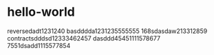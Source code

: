 # hello-world
reversedadt1231240
basdddda1231235555555
168sdasdaw213312859
contractsdddsd12333462457
dasddd45451111578677
7551dsadd1115577854
